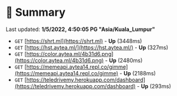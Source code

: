 # 📖 Summary
Last updated: **1/5/2022, 4:50:05 PG "Asia/Kuala_Lumpur"**

- `GET` [https://shrt.ml](https://shrt.ml) - **Up** (3448ms)
- `GET` [https://hst.aytea.ml/](https://hst.aytea.ml/) - **Up** (327ms)
- `GET` [https://color.aytea.ml/4b31d6.png](https://color.aytea.ml/4b31d6.png) - **Up** (2480ms)
- `GET` [https://memeapi.aytea14.repl.co/gimme](https://memeapi.aytea14.repl.co/gimme) - **Up** (2188ms)
- `GET` [https://teledrivemy.herokuapp.com/dashboard](https://teledrivemy.herokuapp.com/dashboard) - **Up** (293ms)
